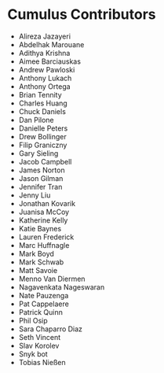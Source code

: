 # Cumulus Contributors

* Alireza Jazayeri
* Abdelhak Marouane
* Adithya Krishna
* Aimee Barciauskas
* Andrew Pawloski
* Anthony Lukach
* Anthony Ortega
* Brian Tennity
* Charles Huang
* Chuck Daniels
* Dan Pilone
* Danielle Peters
* Drew Bollinger
* Filip Graniczny
* Gary Sieling
* Jacob Campbell
* James Norton
* Jason Gilman
* Jennifer Tran
* Jenny Liu
* Jonathan Kovarik
* Juanisa McCoy
* Katherine Kelly
* Katie Baynes
* Lauren Frederick
* Marc Huffnagle
* Mark Boyd
* Mark Schwab
* Matt Savoie
* Menno Van Diermen
* Nagavenkata Nageswaran
* Nate Pauzenga
* Pat Cappelaere
* Patrick Quinn
* Phil Osip
* Sara Chaparro Diaz
* Seth Vincent
* Slav Korolev
* Snyk bot
* Tobias Nießen
